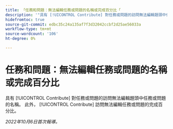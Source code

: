 ```yaml
---
title: 「任務和問題：無法編輯任務或問題的名稱或完成百分比「
description: '"具有 [!UICONTROL Contribute] 對任務或問題的訪問無法編輯題頭中任務或問題的名稱。 此外， [!UICONTROL Contribute] 訪問無法編輯任務或問題的完成百分比。」'
hidefromtoc: true
source-git-commit: edbc35c24a135af7f3d32042ccbf2d25ae56033a
workflow-type: tm+mt
source-wordcount: '106'
ht-degree: 0%

---
```



# 任務和問題：無法編輯任務或問題的名稱或完成百分比

具有 [!UICONTROL Contribute] 對任務或問題的訪問無法編輯題頭中任務或問題的名稱。 此外， [!UICONTROL Contribute] 訪問無法編輯任務或問題的完成百分比。

_2022年10月6日首次報導。_

